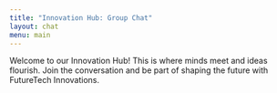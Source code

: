 ```yaml
---
title: "Innovation Hub: Group Chat"
layout: chat
menu: main
---
```


Welcome to our Innovation Hub! This is where minds meet and ideas flourish. Join the conversation and be part of shaping the future with FutureTech Innovations.